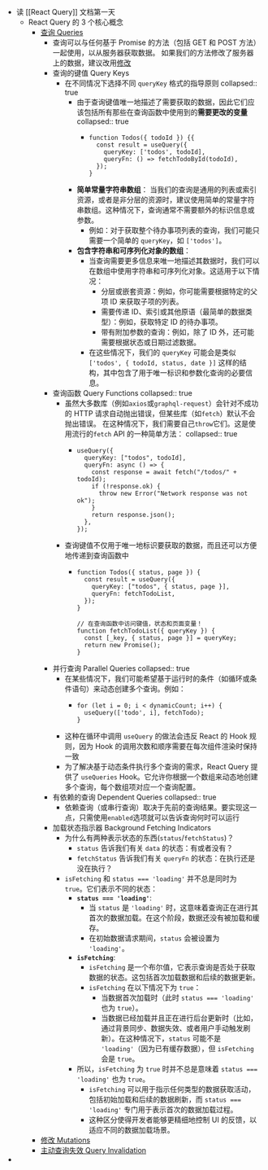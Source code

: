 - 读 [[React Query]] 文档第一天
	- React Query 的 3 个核心概念
		- [查询 Queries](https://cangsdarm.github.io/react-query-web-i18n/react/guides&concepts/queries)
			- 查询可以与任何基于 Promise 的方法（包括 GET 和 POST 方法）一起使用，以从服务器获取数据。 如果我们的方法修改了服务器上的数据，建议改用[修改](https://cangsdarm.github.io/react-query-web-i18n/react/guides&concepts/mutations)
			- 查询的键值 Query Keys
				- 在不同情况下选择不同 `queryKey` 格式的指导原则
				  collapsed:: true
					- 由于查询键值唯一地描述了需要获取的数据，因此它们应该包括所有那些在查询函数中使用到的**需要更改的变量**
					  collapsed:: true
						- ```
						  function Todos({ todoId }) {{
						    const result = useQuery({
						      queryKey: ['todos', todoId],
						      queryFn: () => fetchTodoById(todoId),
						    });
						  }
						  ```
					- **简单常量字符串数组**：
					  当我们的查询是通用的列表或索引资源，或者是非分层的资源时，建议使用简单的常量字符串数组。这种情况下，查询通常不需要额外的标识信息或参数。
						- 例如：对于获取整个待办事项列表的查询，我们可能只需要一个简单的 `queryKey`，如 `['todos']`。
					- **包含字符串和可序列化对象的数组**：
						- 当查询需要更多信息来唯一地描述其数据时，我们可以在数组中使用字符串和可序列化对象。这适用于以下情况：
							- 分层或嵌套资源：例如，你可能需要根据特定的父项 ID 来获取子项的列表。
							- 需要传递 ID、索引或其他原语（最简单的数据类型）：例如，获取特定 ID 的待办事项。
							- 带有附加参数的查询：例如，除了 ID 外，还可能需要根据状态或日期过滤数据。
						- 在这些情况下，我们的 `queryKey` 可能会是类似 `['todos', { todoId, status, date }]` 这样的结构，其中包含了用于唯一标识和参数化查询的必要信息。
			- 查询函数 Query Functions
			  collapsed:: true
				- 虽然大多数库（例如`axios`或`graphql-request`）会针对不成功的 HTTP 请求自动抛出错误，但某些库（如`fetch`）默认不会抛出错误。 在这种情况下，我们需要自己`throw`它们。这是使用流行的`fetch` API 的一种简单方法：
				  collapsed:: true
					- ```
					  useQuery({
					    queryKey: ["todos", todoId],
					    queryFn: async () => {
					      const response = await fetch("/todos/" + todoId);
					      if (!response.ok) {
					        throw new Error("Network response was not ok");
					      }
					      return response.json();
					    },
					  });
					  ```
				- 查询键值不仅用于唯一地标识要获取的数据，而且还可以方便地传递到查询函数中
					- ```
					  function Todos({ status, page }) {
					    const result = useQuery({
					      queryKey: ["todos", { status, page }],
					      queryFn: fetchTodoList,
					    });
					  }
					  
					  // 在查询函数中访问键值，状态和页面变量！
					  function fetchTodoList({ queryKey }) {
					    const [_key, { status, page }] = queryKey;
					    return new Promise();
					  }
					  ```
			- 并行查询 Parallel Queries
			  collapsed:: true
				- 在某些情况下，我们可能希望基于运行时的条件（如循环或条件语句）来动态创建多个查询。例如：
					- ```
					  for (let i = 0; i < dynamicCount; i++) {
					    useQuery(['todo', i], fetchTodo);
					  }
					  ```
				- 这种在循环中调用 `useQuery` 的做法会违反 React 的 Hook 规则，因为 Hook 的调用次数和顺序需要在每次组件渲染时保持一致
				- 为了解决基于动态条件执行多个查询的需求，React Query 提供了 `useQueries` Hook。它允许你根据一个数组来动态地创建多个查询，每个数组项对应一个查询配置。
			- 有依赖的查询 Dependent Queries
			  collapsed:: true
				- 依赖查询（或串行查询）取决于先前的查询结果。要实现这一点，只需使用`enabled`选项就可以告诉查询何时可以运行
			- 加载状态指示器 Background Fetching Indicators
				- 为什么有两种表示状态的东西(`status`/`fetchStatus`)？
					- `status` 告诉我们有关 `data` 的状态：有或者没有？
					- `fetchStatus` 告诉我们有关 `queryFn` 的状态：在执行还是没在执行？
				- `isFetching` 和 `status === 'loading'` 并不总是同时为 `true`。它们表示不同的状态：
					- **`status === 'loading'`**:
						- 当 `status` 是 `'loading'` 时，这意味着查询正在进行其首次的数据加载。在这个阶段，数据还没有被加载和缓存。
						- 在初始数据请求期间，`status` 会被设置为 `'loading'`。
					- **`isFetching`**:
						- `isFetching` 是一个布尔值，它表示查询是否处于获取数据的状态。这包括首次加载数据和后续的数据更新。
						- `isFetching` 在以下情况下为 `true`：
							- 当数据首次加载时（此时 `status === 'loading'` 也为 `true`）。
							- 当数据已经加载并且正在进行后台更新时（比如，通过背景同步、数据失效、或者用户手动触发刷新）。在这种情况下，`status` 可能不是 `'loading'`（因为已有缓存数据），但 `isFetching` 会是 `true`。
					- 所以，`isFetching` 为 `true` 时并不总是意味着 `status === 'loading'` 也为 `true`。
						- `isFetching` 可以用于指示任何类型的数据获取活动，包括初始加载和后续的数据刷新，而 `status === 'loading'` 专门用于表示首次的数据加载过程。
						- 这种区分使得开发者能够更精细地控制 UI 的反馈，以适应不同的数据加载场景。
		- [修改 Mutations](https://cangsdarm.github.io/react-query-web-i18n/react/guides&concepts/mutations)
		- [主动查询失效 Query Invalidation](https://cangsdarm.github.io/react-query-web-i18n/react/guides&concepts/query-invalidation)
-